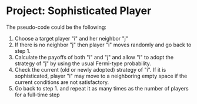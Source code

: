 # Project: Sophisticated Player

The pseudo-code could be the following:

1. Choose a target player "i" and her neighbor "j"
2. If there is no neighbor "j" then player "i" moves randomly and go back
   to step 1.
3. Calculate the payoffs of both "i" and "j" and allow "i" to adopt the strategy of "j" by using the usual Fermi-type probability.
4. Check the current (old or newly adopted) strategy of "i". If it is sophisticated, player "i" may move to a neighboring empty space if the current conditions are not satisfactory.
5. Go back to step 1.  and repeat it as many times as the number of players for a full-time step
